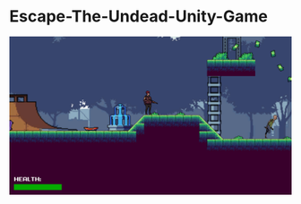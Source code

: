 # Escape-The-Undead-Unity-Game
![image alt](https://github.com/SingkongAsin/Escape-The-Undead-Unity-Game/blob/main/yeye.png?raw=true)



